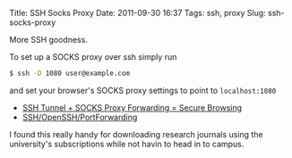 Title: SSH Socks Proxy
Date: 2011-09-30 16:37
Tags: ssh, proxy
Slug: ssh-socks-proxy

More SSH goodness.

To set up a SOCKS proxy over ssh simply run 
```bash
$ ssh -D 1080 user@example.com
``` 

and set your browser's SOCKS proxy settings to point to ```localhost:1080```

* [SSH Tunnel + SOCKS Proxy Forwarding = Secure Browsing](http://embraceubuntu.com/2006/12/08/ssh-tunnel-socks-proxy-forwarding-secure-browsing/)
* [SSH/OpenSSH/PortForwarding](https://help.ubuntu.com/community/SSH/OpenSSH/PortForwarding)

I found this really handy for downloading research journals using the university's subscriptions while not havin to head in to campus. 
